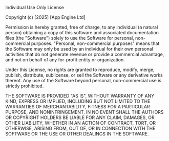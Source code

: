 Individual Use Only License

Copyright (c) [2025] [App Engine Ltd]

Permission is hereby granted, free of charge, to any individual (a natural person) obtaining a copy of this software and associated documentation files (the "Software") solely to use the Software for personal, non-commercial purposes. "Personal, non-commercial purposes" means that the Software may only be used by an individual for their own personal activities that do not generate revenue or provide a commercial advantage, and not on behalf of any for-profit entity or organization.

Under this License, no rights are granted to reproduce, modify, merge, publish, distribute, sublicense, or sell the Software or any derivative works thereof. Any use of the Software beyond personal, non-commercial use is strictly prohibited.

THE SOFTWARE IS PROVIDED "AS IS", WITHOUT WARRANTY OF ANY KIND, EXPRESS OR IMPLIED, INCLUDING BUT NOT LIMITED TO THE WARRANTIES OF MERCHANTABILITY, FITNESS FOR A PARTICULAR PURPOSE, AND NONINFRINGEMENT. IN NO EVENT SHALL THE AUTHORS OR COPYRIGHT HOLDERS BE LIABLE FOR ANY CLAIM, DAMAGES, OR OTHER LIABILITY, WHETHER IN AN ACTION OF CONTRACT, TORT, OR OTHERWISE, ARISING FROM, OUT OF, OR IN CONNECTION WITH THE SOFTWARE OR THE USE OR OTHER DEALINGS IN THE SOFTWARE.
